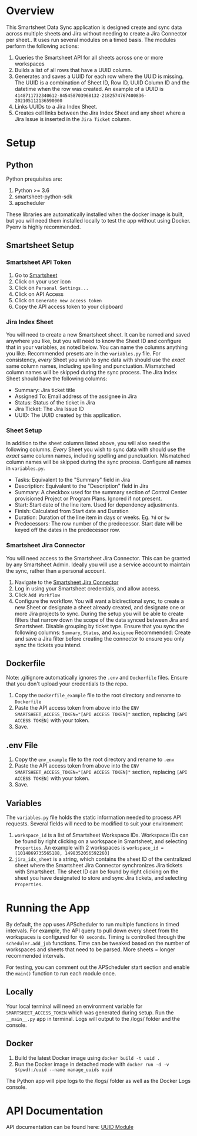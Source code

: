 # Overview
This Smartsheet Data Sync application is designed create and sync data across multiple sheets and Jira without needing to create a Jira Connector per sheet.. It uses run several modules on a timed basis. The modules perform the following actions:
1. Queries the Smartsheet API for all sheets across one or more workspaces
2. Builds a list of all rows that have a UUID column.
3. Generates and saves a UUID for each row where the UUID is missing. The UUID is a combination of Sheet ID, Row ID, UUID Column ID and the datetime when the row was created. An example of a UUID is `4148711732340612-845458703968132-2182574767400836-202105112136590000`
4. Links UUIDs to a Jira Index Sheet.
5. Creates cell links between the Jira Index Sheet and any sheet where a Jira Issue is inserted in the `Jira Ticket` column. 


# Setup
## Python
Python prequisites are:
1. Python >= 3.6
2. smartsheet-python-sdk
3. apscheduler

These libraries are automatically installed when the docker image is built, but you will need them installed locally to test the app without using Docker. Pyenv is highly recommended.

## Smartsheet Setup
### Smartsheet API Token
1. Go to [Smartsheet](https://app.smartsheet.com/folders/personal)
2. Click on your user icon
3. Click on `Personal Settings...`
4. Click on API Access
5. Click on `Generate new access token`
6. Copy the API access token to your clipboard

### Jira Index Sheet
You will need to create a new Smartsheet sheet. It can be named and saved anywhere you like, but you will need to know the Sheet ID and configure that in your variables, as noted below. You can name the columns anything you like. Recommended presets are in the `variables.py` file. For consistency, _every_ Sheet you wish to sync data with should use the _exact_ same column names, including spelling and punctuation. Mismatched column names will be skipped during the sync process. The Jira Index Sheet should have the following columns:
* Summary: Jira ticket title
* Assigned To: Email address of the assignee in Jira
* Status: Status of the ticket in Jira
* Jira Ticket: The Jira Issue ID
* UUID: The UUID created by this application.

### Sheet Setup
In addition to the sheet columns listed above, you will also need the following columns. _Every_ Sheet you wish to sync data with should use the _exact_ same column names, including spelling and punctuation. Mismatched column names will be skipped during the sync process. Configure all names in `variables.py`.
* Tasks: Equivalent to the "Summary" field in Jira
* Description: Equivalent to the "Description" field in Jira
* Summary: A checkbox used for the summary section of Control Center provisioned Project or Program Plans. Ignored if not present.
* Start: Start date of the line item. Used for dependency adjustments.
* Finish: Calculated from Start date and Duration
* Duration: Duration of the line item in days or weeks. Eg. `7d` or `5w`
* Predecessors: The row number of the predecessor. Start date will be keyed off the dates in the predecessor row.

### Smartsheet Jira Connector
You will need access to the Smartsheet Jira Connector. This can be granted by any Smartsheet Admin. Ideally you will use a service account to maintain the sync, rather than a personal account.
1. Navigate to the [Smartsheet Jira Connector](https://connectors.smartsheet.com/c/jira)
2. Log in using your Smartsheet credentials, and allow access.
3. Click `Add Workflow`
4. Configure the workflow. You will want a bidirectional sync, to create a new Sheet or designate a sheet already created, and designate one or more Jira projects to sync. During the setup you will be able to create filters that narrow down the scope of the data synced between Jira and Smartsheet. Disable grouping by ticket type. Ensure that you sync the following columns: `Summary`, `Status`, and `Assignee` Recommended: Create and save a Jira filter before creating the connector to ensure you only sync the tickets you intend.

## Dockerfile
Note: .gitignore automatically ignores the `.env` and `Dockerfile` files. Ensure that you don't upload your credentials to the repo.
1. Copy the `Dockerfile_example` file to the root directory and rename to `Dockerfile`
2. Paste the API access token from above into the `ENV SMARTSHEET_ACCESS_TOKEN="[API ACCESS TOKEN]"` section, replacing `[API ACCESS TOKEN]` with your token.
3. Save.

## .env File
1. Copy the `env_example` file to the root directory and rename to `.env`
2. Paste the API access token from above into the `ENV SMARTSHEET_ACCESS_TOKEN="[API ACCESS TOKEN]"` section, replacing `[API ACCESS TOKEN]` with your token.
3. Save.

## Variables
The `variables.py` file holds the static information needed to process API requests. Several fields will need to be modified to suit your environment
1. `workspace_id` is a list of Smartsheet Workspace IDs. Workspace IDs can be found by right clicking on a workspace in Smartsheet, and selecting `Properties`. An example with 2 workspaces is `workspace_id = [1014869735565188, 1498352056592260]`
2. `jira_idx_sheet` is a string, which contains the sheet ID of the centralized sheet where the Smartsheet Jira Connector synchronizes Jira tickets with Smartsheet. The sheet ID can be found by right clicking on the sheet you have designated to store and sync Jira tickets, and selecting `Properties`.


# Running the App
By default, the app uses APScheduler to run multiple functions in timed intervals. For example, the API query to pull down every sheet from the workspaces is configured for `40 seconds`. Timing is controlled through the `scheduler.add_job` functions. Time can be tweaked based on the number of workspaces and sheets that need to be parsed. More sheets = longer recommended intervals.

For testing, you can comment out the APScheduler start section and enable the `main()` function to run each module once.

## Locally
Your local terminal will need an environment variable for `SMARTSHEET_ACCESS_TOKEN` which was generated during setup. Run the `__main__.py` app in terminal. Logs will output to the /logs/ folder and the console.


## Docker
1. Build the latest Docker image using `docker build -t uuid .`
2. Run the Docker image in detached mode with `docker run -d -v $(pwd):/uuid --name manage_uuids uuid`

The Python app will pipe logs to the /logs/ folder as well as the Docker Logs console.

# API Documentation
API documentation can be found here: [UUID Module](/docs/index.html) 